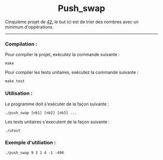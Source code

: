 <h1 align="center">Push_swap</h1>

Cinquième projet de [42](https://42.fr/), le but ici est de trier des nombres avec un minimum d'oppérations.

---

### Compilation :

Pour compiler le projet, exécutez la commande suivante :

```
make
```

Pour compiler les tests unitaires, exécutez la commande suivante :

```
make test
```

### Utilisation :

Le programme doit s'exécuter de la façon suivante : 

```
./push_swap [nb1] [nb2] [nb3] ...
```

Les tests unitaires s'executent de la façon suivante :

```
./utest
```

### Exemple d'utiliation :

```
./push_swap 9 3 1 4 -1 -498
```
